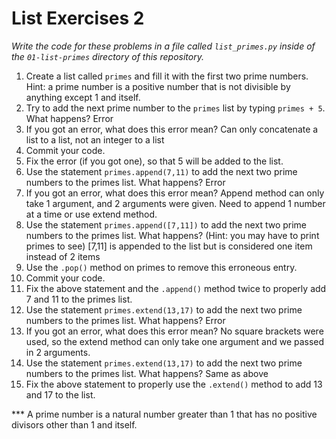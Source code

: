 List Exercises 2
=====================
*Write the code for these problems in a file called `list_primes.py` inside of the `01-list-primes` directory of this repository.*

1. Create a list called `primes` and fill it with the first two prime numbers. Hint: a prime number is a positive number that is not divisible by anything except 1 and itself.
2. Try to add the next prime number to the `primes` list by typing `primes + 5`.  What happens? 
	Error
3. If you got an error, what does this error mean? 
	Can only concatenate a list to a list, not an integer to a list
4. Commit your code.
4. Fix the error (if you got one), so that 5 will be added to the list.
5. Use the statement `primes.append(7,11)` to add the next two prime numbers to the primes list. What happens?
	Error
6. If you got an error, what does this error mean?
	Append method can only take 1 argument, and 2 arguments were given. Need to append 1 number at a time or use extend method.
7. Use the statement `primes.append([7,11])` to add the next two prime numbers to the primes list. What happens? (Hint: you may have to print primes to see)
	[7,11] is appended to the list but is considered one item instead of 2 items
8. Use the `.pop()` method on primes to remove this erroneous entry.
9. Commit your code.
9. Fix the above statement and the `.append()` method twice to properly add 7 and 11 to the primes list.
10. Use the statement `primes.extend(13,17)` to add the next two prime numbers to the primes list. What happens?
	Error
11. If you got an error, what does this error mean?
	No square brackets were used, so the extend method can only take one argument and we passed in 2 arguments.
12. Use the statement `primes.extend(13,17)` to add the next two prime numbers to the primes list. What happens? 
	Same as above
13. Fix the above statement to properly use the `.extend()` method to add 13 and 17 to the list.

*** A prime number is a natural number greater than 1 that has no positive divisors other than 1 and itself.
